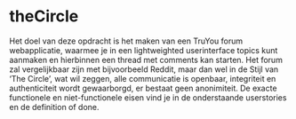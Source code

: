 # theCircle
Het doel van deze opdracht is het maken van een TruYou forum webapplicatie, waarmee je in een lightweighted userinterface topics kunt aanmaken en hierbinnen een thread met comments kan starten. Het forum zal vergelijkbaar zijn met bijvoorbeeld Reddit, maar dan wel in de Stijl van ‘The Circle’, wat wil zeggen, alle communicatie is openbaar, integriteit en authenticiteit wordt gewaarborgd, er bestaat geen anonimiteit.  De exacte functionele en niet-functionele eisen vind je in de onderstaande userstories en de definition of done.
